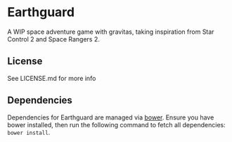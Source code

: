 # Earthguard

A WIP space adventure game with gravitas, taking inspiration from Star Control 2 and Space Rangers 2.

## License

See LICENSE.md for more info

## Dependencies

Dependencies for Earthguard are managed via [bower](http://bower.io/). Ensure you have bower installed, then run the following command to fetch all dependencies: `bower install`.
